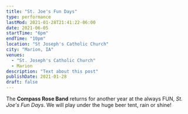 ```yaml
---
title: "St. Joe's Fun Days"
type: performance
lastMod: 2021-01-28T21:41:22-06:00
date: 2021-06-05
startTime: "6pm"
endTime: "10pm"
location: "St Joseph's Catholic Church"
city: "Marion, IA"
venues:
  - "St. Joseph's Catholic Church"
  - Marion
description: "Text about this post"
publishDate: 2021-01-28
draft: false
---
```


The **Compass Rose Band** returns for another year at the always FUN, _St. Joe's Fun Days_. We will play under the huge beer tent, rain or shine!
